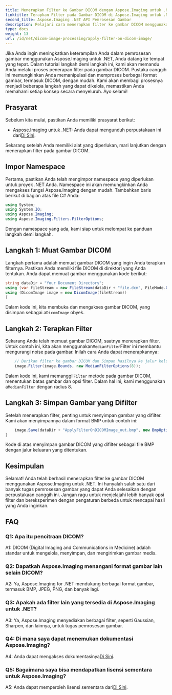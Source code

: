 ```yaml
---
title: Menerapkan Filter ke Gambar DICOM dengan Aspose.Imaging untuk .NET
linktitle: Terapkan Filter pada Gambar DICOM di Aspose.Imaging untuk .NET
second_title: Aspose.Imaging .NET API Pemrosesan Gambar
description: Pelajari cara menerapkan filter ke gambar DICOM menggunakan Aspose.Imaging untuk .NET. Tingkatkan pemrosesan gambar medis dengan mudah.
type: docs
weight: 13
url: /id/net/dicom-image-processing/apply-filter-on-dicom-image/
---
```

Jika Anda ingin meningkatkan keterampilan Anda dalam pemrosesan gambar menggunakan Aspose.Imaging untuk .NET, Anda datang ke tempat yang tepat. Dalam tutorial langkah demi langkah ini, kami akan memandu Anda melalui proses penerapan filter pada gambar DICOM. Pustaka canggih ini memungkinkan Anda memanipulasi dan memproses berbagai format gambar, termasuk DICOM, dengan mudah. Kami akan membagi prosesnya menjadi beberapa langkah yang dapat dikelola, memastikan Anda memahami setiap konsep secara menyeluruh. Ayo selami!

## Prasyarat

Sebelum kita mulai, pastikan Anda memiliki prasyarat berikut:

-  Aspose.Imaging untuk .NET: Anda dapat mengunduh perpustakaan ini dari[Di Sini](https://releases.aspose.com/imaging/net/).

Sekarang setelah Anda memiliki alat yang diperlukan, mari lanjutkan dengan menerapkan filter pada gambar DICOM.

## Impor Namespace

Pertama, pastikan Anda telah mengimpor namespace yang diperlukan untuk proyek .NET Anda. Namespace ini akan memungkinkan Anda mengakses fungsi Aspose.Imaging dengan mudah. Tambahkan baris berikut di bagian atas file C# Anda:

```csharp
using System;
using System.IO;
using Aspose.Imaging;
using Aspose.Imaging.Filters.FilterOptions;
```

Dengan namespace yang ada, kami siap untuk melompat ke panduan langkah demi langkah.

## Langkah 1: Muat Gambar DICOM

Langkah pertama adalah memuat gambar DICOM yang ingin Anda terapkan filternya. Pastikan Anda memiliki file DICOM di direktori yang Anda tentukan. Anda dapat memuat gambar menggunakan kode berikut:

```csharp
string dataDir = "Your Document Directory";
using (var fileStream = new FileStream(dataDir + "file.dcm", FileMode.Open, FileAccess.Read))
using (DicomImage image = new DicomImage(fileStream))
{
```

 Dalam kode ini, kita membuka dan mengakses gambar DICOM, yang disimpan sebagai a`DicomImage` obyek.

## Langkah 2: Terapkan Filter

 Sekarang Anda telah memuat gambar DICOM, saatnya menerapkan filter. Untuk contoh ini, kita akan menggunakan`MedianFilter`Filter ini membantu mengurangi noise pada gambar. Inilah cara Anda dapat menerapkannya:

```csharp
    // Berikan filter ke gambar DICOM dan Simpan hasilnya ke jalur keluaran.
    image.Filter(image.Bounds, new MedianFilterOptions(8));
```

 Dalam kode ini, kami memanggil`Filter` metode pada gambar DICOM, menentukan batas gambar dan opsi filter. Dalam hal ini, kami menggunakan a`MedianFilter` dengan radius 8.

## Langkah 3: Simpan Gambar yang Difilter

Setelah menerapkan filter, penting untuk menyimpan gambar yang difilter. Kami akan menyimpannya dalam format BMP untuk contoh ini:

```csharp
    image.Save(dataDir + "ApplyFilterOnDICOMImage_out.bmp", new BmpOptions());
}
```

Kode di atas menyimpan gambar DICOM yang difilter sebagai file BMP dengan jalur keluaran yang ditentukan.

## Kesimpulan

Selamat! Anda telah berhasil menerapkan filter ke gambar DICOM menggunakan Aspose.Imaging untuk .NET. Ini hanyalah salah satu dari banyak tugas pemrosesan gambar yang dapat Anda selesaikan dengan perpustakaan canggih ini. Jangan ragu untuk menjelajahi lebih banyak opsi filter dan bereksperimen dengan pengaturan berbeda untuk mencapai hasil yang Anda inginkan.

## FAQ

### Q1: Apa itu pencitraan DICOM?

A1: DICOM (Digital Imaging and Communications in Medicine) adalah standar untuk mengelola, menyimpan, dan mengirimkan gambar medis.

### Q2: Dapatkah Aspose.Imaging menangani format gambar lain selain DICOM?

A2: Ya, Aspose.Imaging for .NET mendukung berbagai format gambar, termasuk BMP, JPEG, PNG, dan banyak lagi.

### Q3: Apakah ada filter lain yang tersedia di Aspose.Imaging untuk .NET?

A3: Ya, Aspose.Imaging menyediakan berbagai filter, seperti Gaussian, Sharpen, dan lainnya, untuk tugas pemrosesan gambar.

### Q4: Di mana saya dapat menemukan dokumentasi Aspose.Imaging?

 A4: Anda dapat mengakses dokumentasinya[Di Sini](https://reference.aspose.com/imaging/net/).

### Q5: Bagaimana saya bisa mendapatkan lisensi sementara untuk Aspose.Imaging?

 A5: Anda dapat memperoleh lisensi sementara dari[Di Sini](https://purchase.aspose.com/temporary-license/).